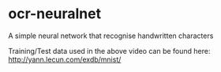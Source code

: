 # ocr-neuralnet
A simple neural network that recognise handwritten characters

Training/Test data used in the above video can be found here: http://yann.lecun.com/exdb/mnist/